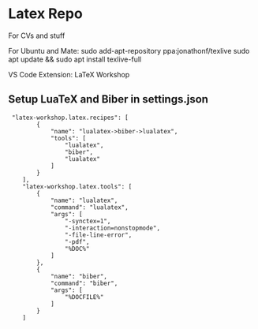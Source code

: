 # Latex Repo
For CVs and stuff

For Ubuntu and Mate:
sudo add-apt-repository ppa:jonathonf/texlive
sudo apt update && sudo apt install texlive-full

VS Code Extension:
LaTeX Workshop

## Setup LuaTeX and Biber in settings.json
```
 "latex-workshop.latex.recipes": [
        {
            "name": "lualatex->biber->lualatex",
            "tools": [
                "lualatex",
                "biber",
                "lualatex"
            ]
        }
    ],
    "latex-workshop.latex.tools": [
        {
            "name": "lualatex",
            "command": "lualatex",
            "args": [
                "-synctex=1",
                "-interaction=nonstopmode",
                "-file-line-error",
                "-pdf",
                "%DOC%"
            ]
        },
        {
            "name": "biber",
            "command": "biber",
            "args": [
                "%DOCFILE%"
            ]
        }
    ]
 ```

